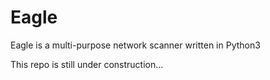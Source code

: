 # Eagle

Eagle is a multi-purpose network scanner written in Python3

This repo is still under construction...
